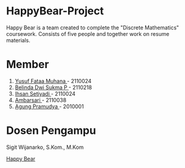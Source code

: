# HappyBear-Project
Happy Bear is a team created to complete the "Discrete Mathematics" coursework. Consists of five people and together work on resume materials.

# Member

1. <a href="https://www.instagram.com/yusufkata03/">Yusuf Fataa Muhana </a> - 2110024 
2. <a href="https://www.instagram.com/yusufkata03/">Belinda Dwi Sukma P </a> - 2110218
3. <a href="https://www.instagram.com/yusufkata03/">Ihsan Setiyadi </a> - 2110024
4. <a href="https://www.instagram.com/yusufkata03/">Ambarsari </a> - 2110038
5. <a href="https://instagram.com/a.pramudya_trenggono/">Agung Pramudya </a> - 2010001

# Dosen Pengampu

Sigit Wijanarko, S.Kom., M.Kom


<a href="https://happybear007.github.io/HappyBear-Project/"> Happy Bear </a>